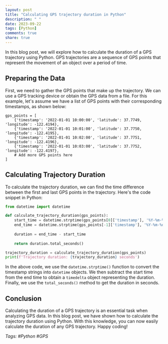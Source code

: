 ```yaml
---
layout: post
title: "Calculating GPS trajectory duration in Python"
description: " "
date: 2023-09-22
tags: [Python]
comments: true
share: true
---
```


In this blog post, we will explore how to calculate the duration of a GPS trajectory using Python. GPS trajectories are a sequence of GPS points that represent the movement of an object over a period of time.

## Preparing the Data
First, we need to gather the GPS points that make up the trajectory. We can use a GPS tracking device or obtain the GPS data from a file. For this example, let's assume we have a list of GPS points with their corresponding timestamps, as shown below:

```
gps_points = [
    {'timestamp': '2022-01-01 10:00:00', 'latitude': 37.7749, 'longitude': -122.4194},
    {'timestamp': '2022-01-01 10:01:00', 'latitude': 37.7750, 'longitude': -122.4195},
    {'timestamp': '2022-01-01 10:02:00', 'latitude': 37.7751, 'longitude': -122.4196},
    {'timestamp': '2022-01-01 10:03:00', 'latitude': 37.7752, 'longitude': -122.4197},
    # Add more GPS points here
]
```

## Calculating Trajectory Duration
To calculate the trajectory duration, we can find the time difference between the first and last GPS points in the trajectory. Here's the code snippet in Python:

```python
from datetime import datetime

def calculate_trajectory_duration(gps_points):
    start_time = datetime.strptime(gps_points[0]['timestamp'], '%Y-%m-%d %H:%M:%S')
    end_time = datetime.strptime(gps_points[-1]['timestamp'], '%Y-%m-%d %H:%M:%S')
    
    duration = end_time - start_time
    
    return duration.total_seconds()

trajectory_duration = calculate_trajectory_duration(gps_points)
print(f'Trajectory duration: {trajectory_duration} seconds')
```

In the above code, we use the `datetime.strptime()` function to convert the timestamp strings into `datetime` objects. We then subtract the start time from the end time to obtain a `timedelta` object representing the duration. Finally, we use the `total_seconds()` method to get the duration in seconds.

## Conclusion
Calculating the duration of a GPS trajectory is an essential task when analyzing GPS data. In this blog post, we have shown how to calculate the trajectory duration using Python. With this knowledge, you can now easily calculate the duration of any GPS trajectory. Happy coding!

*Tags: #Python #GPS*